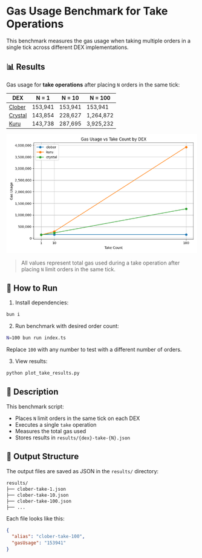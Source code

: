# Gas Usage Benchmark for Take Operations

This benchmark measures the gas usage when taking multiple orders in a single tick across different DEX implementations.

## 📊 Results

Gas usage for **take operations** after placing `N` orders in the same tick:

| DEX                                  | N = 1   | N = 10  | N = 100  |
|--------------------------------------|---------|---------|----------|
| [Clober](https://app.clober.io/)     | 153,941 | 153,941 | 153,941  |
| [Crystal](https://crystal.exchange/) | 143,854 | 228,627 | 1,264,872|
| [Kuru](https://www.kuru.io/)         | 143,738 | 287,695 | 3,925,232|

![result](result.png)

> All values represent total gas used during a take operation after placing `N` limit orders in the same tick.

## 🚀 How to Run

1. Install dependencies:

```bash
bun i
```

2. Run benchmark with desired order count:

```bash
N=100 bun run index.ts
```

Replace `100` with any number to test with a different number of orders.

3. View results:

```bash
python plot_take_results.py
```

## 🧪 Description

This benchmark script:

- Places `N` limit orders in the same tick on each DEX
- Executes a single `take` operation
- Measures the total gas used
- Stores results in `results/{dex}-take-{N}.json`

## 📁 Output Structure

The output files are saved as JSON in the `results/` directory:

```
results/
├── clober-take-1.json
├── clober-take-10.json
├── clober-take-100.json
├── ...
```

Each file looks like this:

```json
{
  "alias": "clober-take-100",
  "gasUsage": "153941"
}
```